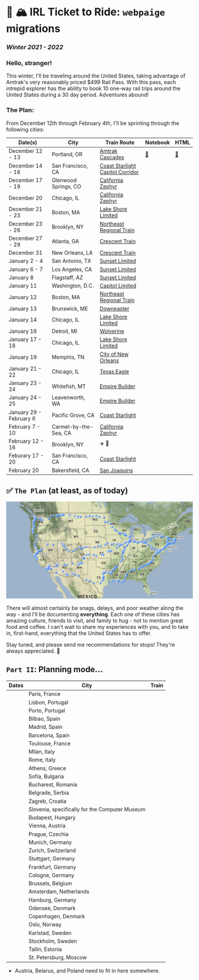# 🚂 🏔 IRL Ticket to Ride: `webpaige` migrations
### _Winter 2021 - 2022_

### Hello, stranger!

This winter, I'll be traveling around the United States, taking advantage of Amtrak's very reasonably priced $499 Rail Pass. With this pass, each intrepid explorer has the ability to book 10 one-way rail trips around the United States during a 30 day period. Adventures abound!

### The Plan:

From December 12th through February 4th, I'll be sprinting through the following cities:

| Date(s) | City | Train Route | Notebook | HTML |
| --- | --- | --- | --- | --- |
| December 12 - 13 | Portland, OR | [Amtrak Cascades](https://www.amtrak.com/cascades-train) | [📔](https://github.dev/dynamicwebpaige/IRL-ticket-to-ride/blob/main/notebooks/1-Portland.ipynb) | [📄](https://dynamicwebpaige.github.io/1-Portland.html) | 
| December 14 - 16 | San Francisco, CA | [Coast Starlight](https://www.amtrak.com/coast-starlight-train) <br>[Capitol Corridor](https://en.wikipedia.org/wiki/Capitol_Corridor)| 
| December 17 - 19 | Glenwood Springs, CO | [California Zephyr](https://www.amtrak.com/california-zephyr-train) |
| December 20 | Chicago, IL | [California Zephyr](https://www.amtrak.com/california-zephyr-train) | |
| December 21 - 23 | Boston, MA | [Lake Shore Limited](https://www.amtrak.com/lake-shore-limited-train) | 
| December 23 - 26 | Brooklyn, NY | [Northeast Regional Train](https://www.amtrak.com/northeast-regional-train) |
| December 27 - 29 | Atlanta, GA | [Crescent Train](https://www.amtrak.com/crescent-train) |
| December 31 | New Orleans, LA | [Crescent Train](https://www.amtrak.com/crescent-train) |
| January 2 - 4 | San Antonio, TX | [Sunset Limited](https://www.amtrak.com/sunset-limited-train)  |
| January 6 - 7 | Los Angeles, CA | [Sunset Limited](https://www.amtrak.com/sunset-limited-train)  |
| January 8 | Flagstaff, AZ | [Sunset Limited](https://www.amtrak.com/sunset-limited-train)  |
| January 11 | Washington, D.C. | [Capitol Limited](https://www.amtrak.com/capitol-limited-train) |
| January 12 | Boston, MA | [Northeast Regional Train](https://www.amtrak.com/northeast-regional-train) |
| January 13 | Brunswick, ME | [Downeaster](https://www.amtrak.com/downeaster-train) | 
| January 14 | Chicago, IL | [Lake Shore Limited](https://www.amtrak.com/lake-shore-limited-train) | 
| January 16 | Detroit, MI | [Wolverine](https://www.amtrak.com/michigan-services-train) |
| January 17 - 18 | Chicago, IL | [Lake Shore Limited](https://www.amtrak.com/lake-shore-limited-train) |
| January 19 | Memphis, TN | [City of New Orleans](https://www.amtrak.com/city-of-new-orleans-train) |
| January 21 - 22 | Chicago, IL | [Texas Eagle](https://www.amtrak.com/texas-eagle-train) | 
| January 23 - 24 | Whitefish, MT | [Empire Builder](https://www.amtrak.com/empire-builder-train) |
| January 24 - 25 | Leavenworth, WA | [Empire Builder](https://www.amtrak.com/empire-builder-train) |
| January 29 - February 6 | Pacific Grove, CA | [Coast Starlight](https://www.amtrak.com/coast-starlight-train) |
| February 7 - 10 | Carmel-by-the-Sea, CA | [California Zephyr](https://www.amtrak.com/california-zephyr-train) |
| February 12 - 16 | Brooklyn, NY | ✈️ 🤗 |
| Feburary 17 - 20 | San Francisco, CA | [Coast Starlight](https://www.amtrak.com/coast-starlight-train) |
| February 20 | Bakersfield, CA | [San Joaquins](https://www.amtrak.com/san-joaquins-train) |

## ✅ `The Plan` (at least, as of today)

![](https://raw.githubusercontent.com/dynamicwebpaige/IRL-ticket-to-ride/main/plots/Screen%20Shot%202021-12-18%20at%207.10.27%20PM.png)

There will almost certainly be snags, delays, and poor weather along the way - and I'll be documenting **everything**. Each one of these cities has amazing culture, friends to visit, and family to hug - not to mention great food and coffee. I can't wait to share my experiences with you, and to take in, first-hand, everything that the United States has to offer.

Stay tuned, and please send me recommendations for stops! They're always appreciated. 🤗

## `Part II`: Planning mode...

| Dates | City | Train |
| --- | --- | --- |
| | Paris, France | |
| | Lisbon, Portugal | |
| | Porto, Portugal | |
| | Bilbao, Spain | |
| | Madrid, Spain | |
| | Barcelona, Spain | |
| | Toulouse, France | | 
| | Milan, Italy | |
| | Rome, Italy | |
| | Athens, Greece | |
| | Sofia, Bulgaria | |
| | Bucharest, Romania | |
| | Belgrade, Serbia | |
| | Zagreb, Croatia | | 
| | Slovenia, specifically for the Computer Museum | |
| | Budapest, Hungary | |
| | Vienna, Austria | |
| | Prague, Czechia | |
| | Munich, Germany | | 
| | Zurich, Switzerland | |
| | Stuttgart, Germany | |
| | Frankfurt, Germany | |
| | Cologne, Germany | | 
| | Brussels, Belgium | |
| | Amsterdam, Netherlands | |
| | Hamburg, Germany | |
| | Odensee, Denmark | | 
| | Copenhagen, Denmark | |
| | Oslo, Norway | |
| | Karlstad, Sweden | |
| | Stockholm, Sweden | |
| | Tallin, Estonia | |
| | St. Petersburg, Moscow | | 

* Austria, Belarus, and Poland need to fit in here somewhere.
